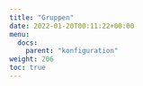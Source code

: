 ```yaml
---
title: "Gruppen"
date: 2022-01-20T00:11:22+00:00
menu:
  docs:
    parent: "konfiguration"
weight: 206
toc: true
---
```


